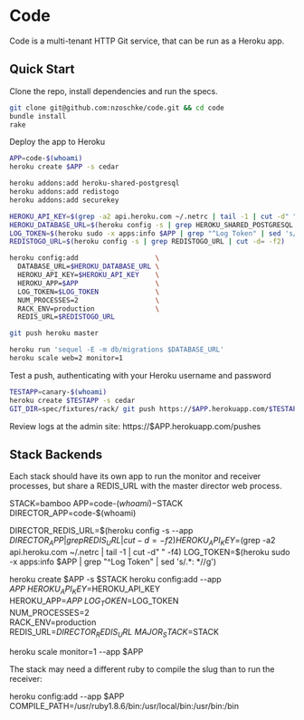 Code
====

Code is a multi-tenant HTTP Git service, that can be run as a Heroku app.

Quick Start
-----------

Clone the repo, install dependencies and run the specs.

```sh
git clone git@github.com:nzoschke/code.git && cd code
bundle install
rake
```

Deploy the app to Heroku

```sh
APP=code-$(whoami)
heroku create $APP -s cedar

heroku addons:add heroku-shared-postgresql
heroku addons:add redistogo
heroku addons:add securekey

HEROKU_API_KEY=$(grep -a2 api.heroku.com ~/.netrc | tail -1 | cut -d" " -f4)
HEROKU_DATABASE_URL=$(heroku config -s | grep HEROKU_SHARED_POSTGRESQL | cut -d= -f2)
LOG_TOKEN=$(heroku sudo -x apps:info $APP | grep "^Log Token" | sed 's/.*: *//g')
REDISTOGO_URL=$(heroku config -s | grep REDISTOGO_URL | cut -d= -f2)

heroku config:add                   \
  DATABASE_URL=$HEROKU_DATABASE_URL \
  HEROKU_API_KEY=$HEROKU_API_KEY    \
  HEROKU_APP=$APP                   \
  LOG_TOKEN=$LOG_TOKEN              \
  NUM_PROCESSES=2                   \
  RACK_ENV=production               \
  REDIS_URL=$REDISTOGO_URL

git push heroku master

heroku run 'sequel -E -m db/migrations $DATABASE_URL'
heroku scale web=2 monitor=1
```

Test a push, authenticating with your Heroku username and password

```sh
TESTAPP=canary-$(whoami)
heroku create $TESTAPP -s cedar
GIT_DIR=spec/fixtures/rack/ git push https://$APP.herokuapp.com/$TESTAPP.git master
```

Review logs at the admin site: https://$APP.herokuapp.com/pushes

Stack Backends
--------------

Each stack should have its own app to run the monitor and receiver processes,
but share a REDIS_URL with the master director web process.

STACK=bamboo
APP=code-$(whoami)-$STACK
DIRECTOR_APP=code-$(whoami)

DIRECTOR_REDIS_URL=$(heroku config -s --app $DIRECTOR_APP | grep REDIS_URL | cut -d= -f2)
HEROKU_API_KEY=$(grep -a2 api.heroku.com ~/.netrc | tail -1 | cut -d" " -f4)
LOG_TOKEN=$(heroku sudo -x apps:info $APP | grep "^Log Token" | sed 's/.*: *//g')

heroku create $APP -s $STACK
heroku config:add --app $APP        \
  HEROKU_API_KEY=$HEROKU_API_KEY    \
  HEROKU_APP=$APP                   \
  LOG_TOKEN=$LOG_TOKEN              \
  NUM_PROCESSES=2                   \
  RACK_ENV=production               \
  REDIS_URL=$DIRECTOR_REDIS_URL     \
  MAJOR_STACK=$STACK

heroku scale monitor=1 --app $APP

The stack may need a different ruby to compile the slug than to run the receiver:

heroku config:add --app $APP \
  COMPILE_PATH=/usr/ruby1.8.6/bin:/usr/local/bin:/usr/bin:/bin
